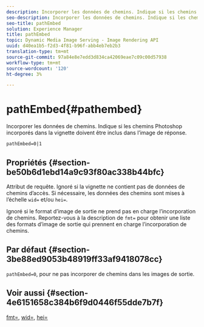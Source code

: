 ```yaml
---
description: Incorporer les données de chemins. Indique si les chemins Photoshop incorporés dans la vignette doivent être inclus dans l’image de réponse.
seo-description: Incorporer les données de chemins. Indique si les chemins Photoshop incorporés dans la vignette doivent être inclus dans l’image de réponse.
seo-title: pathEmbed
solution: Experience Manager
title: pathEmbed
topic: Dynamic Media Image Serving - Image Rendering API
uuid: d40ea1b5-f2d3-4f81-b96f-abb4eb7eb2b3
translation-type: tm+mt
source-git-commit: 97a84e8e7edd3d834ca42069eae7c09c00d57938
workflow-type: tm+mt
source-wordcount: '120'
ht-degree: 3%

---
```



# pathEmbed{#pathembed}

Incorporer les données de chemins. Indique si les chemins Photoshop incorporés dans la vignette doivent être inclus dans l’image de réponse.

`pathEmbed=0|1`

## Propriétés {#section-be50b6d1ebd14a9c93f80ac338b44bfc}

Attribut de requête. Ignoré si la vignette ne contient pas de données de chemins d’accès. Si nécessaire, les données des chemins sont mises à l’échelle `wid=` et/ou `hei=`.

Ignoré si le format d’image de sortie ne prend pas en charge l’incorporation de chemins. Reportez-vous à la description de `fmt=` pour obtenir une liste des formats d’image de sortie qui prennent en charge l’incorporation de chemins.

## Par défaut {#section-3be88ed9053b48919ff33af9418078cc}

`pathEmbed=0`, pour ne pas incorporer de chemins dans les images de sortie.

## Voir aussi {#section-4e6151658c384b6f9d0446f55dde7b7f}

[fmt=](../../../../../ir-api/http-protocol/image-rendering-api-ref/c-ir-http-protocol-ref/c-ir-http-protocol-command-reference/r-ir-fmt.md#reference-4c743f67d56b47c5b774fcc900ff758c),  [wid=](../../../../../ir-api/http-protocol/image-rendering-api-ref/c-ir-http-protocol-ref/c-ir-http-protocol-command-reference/r-ir-wid.md#reference-b7e691b0624941168c94b2749ae233ec),  [hei=](../../../../../ir-api/http-protocol/image-rendering-api-ref/c-ir-http-protocol-ref/c-ir-http-protocol-command-reference/r-ir-hei.md#reference-1c08f60365a94417a39867c09cac5478)
